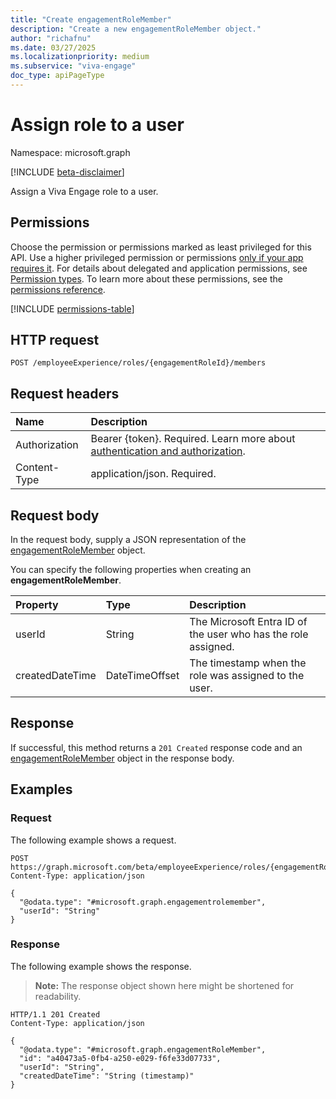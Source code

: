 ```yaml
---
title: "Create engagementRoleMember"
description: "Create a new engagementRoleMember object."
author: "richafnu"
ms.date: 03/27/2025
ms.localizationpriority: medium
ms.subservice: "viva-engage"
doc_type: apiPageType
---
```


# Assign role to a user

Namespace: microsoft.graph

[!INCLUDE [beta-disclaimer](../../includes/beta-disclaimer.md)]

Assign a Viva Engage role to a user.

## Permissions

Choose the permission or permissions marked as least privileged for this API. Use a higher privileged permission or permissions [only if your app requires it](/graph/permissions-overview#best-practices-for-using-microsoft-graph-permissions). For details about delegated and application permissions, see [Permission types](/graph/permissions-overview#permission-types). To learn more about these permissions, see the [permissions reference](/graph/permissions-reference).

<!-- {
  "blockType": "permissions",
  "name": "engagementrole-post-members-permissions"
}
-->
[!INCLUDE [permissions-table](../includes/permissions/engagementrole-post-members-permissions.md)]

## HTTP request

<!-- {
  "blockType": "ignored"
}
-->
``` http
POST /employeeExperience/roles/{engagementRoleId}/members
```

## Request headers

|Name|Description|
|:---|:---|
|Authorization|Bearer {token}. Required. Learn more about [authentication and authorization](/graph/auth/auth-concepts).|
|Content-Type|application/json. Required.|

## Request body

In the request body, supply a JSON representation of the [engagementRoleMember](../resources/engagementrolemember.md) object.

You can specify the following properties when creating an **engagementRoleMember**.

|Property|Type|Description|
|:---|:---|:---|
|userId|String|The Microsoft Entra ID of the user who has the role assigned.|
|createdDateTime|DateTimeOffset|The timestamp when the role was assigned to the user.|

## Response

If successful, this method returns a `201 Created` response code and an [engagementRoleMember](../resources/engagementrolemember.md) object in the response body.

## Examples

### Request

The following example shows a request.
<!-- {
  "blockType": "request",
  "name": "create_engagementrolemember_from_"
}
-->
``` http
POST https://graph.microsoft.com/beta/employeeExperience/roles/{engagementRoleId}/members
Content-Type: application/json

{
  "@odata.type": "#microsoft.graph.engagementrolemember",
  "userId": "String"
}
```

### Response

The following example shows the response.
>**Note:** The response object shown here might be shortened for readability.
<!-- {
  "blockType": "response",
  "truncated": true,
  "@odata.type": "microsoft.graph.engagementrolemember"
}
-->
``` http
HTTP/1.1 201 Created
Content-Type: application/json

{
  "@odata.type": "#microsoft.graph.engagementRoleMember",
  "id": "a40473a5-0fb4-a250-e029-f6fe33d07733",
  "userId": "String",
  "createdDateTime": "String (timestamp)"
}
```

